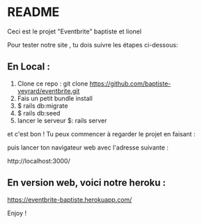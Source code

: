 # README

Ceci est le projet "Eventbrite"
baptiste et lionel

Pour tester notre site , tu dois suivre les étapes ci-dessous: 

En Local :
--------------------------------------------------------

1. Clone ce repo : git clone https://github.com/baptiste-veyrard/eventbrite.git
2. Fais un petit bundle install
3. $ rails db:migrate
4. $ rails db:seed 
5. lancer le serveur  $: rails server 


et c'est bon ! Tu peux commencer à regarder le projet en faisant :

puis lancer ton navigateur web avec l'adresse suivante : 

http://localhost:3000/



En version web, voici notre heroku :
--------------------------------------------------------

https://eventbrite-baptiste.herokuapp.com/



Enjoy !

